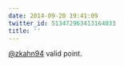 ```yaml
---
date: 2014-09-20 19:41:09
twitter_id: 513472963413164033
title: ''
---
```


<!-- Tweet at https://twitter.com/statuses/513472661557882880 is either deleted or protected. -->

[@zkahn94](https://twitter.com/zkahn94) valid point.
